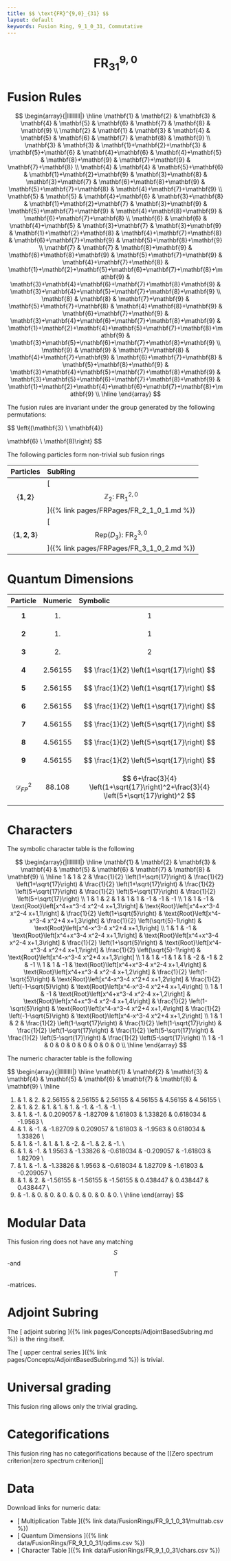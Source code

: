 ```yaml
---
title: $$ \text{FR}^{9,0}_{31} $$
layout: default
keywords: Fusion Ring, 9_1_0_31, Commutative
---
```

# $$ \text{FR}^{9,0}_{31} $$


# Fusion Rules

$$
\begin{array}{|lllllllll|}
\hline
 \mathbf{1} & \mathbf{2} & \mathbf{3} & \mathbf{4} & \mathbf{5} & \mathbf{6} & \mathbf{7} & \mathbf{8} & \mathbf{9} \\
 \mathbf{2} & \mathbf{1} & \mathbf{3} & \mathbf{4} & \mathbf{5} & \mathbf{6} & \mathbf{7} & \mathbf{8} & \mathbf{9} \\
 \mathbf{3} & \mathbf{3} & \mathbf{1}+\mathbf{2}+\mathbf{3} & \mathbf{5}+\mathbf{6} & \mathbf{4}+\mathbf{6} & \mathbf{4}+\mathbf{5} & \mathbf{8}+\mathbf{9} & \mathbf{7}+\mathbf{9} & \mathbf{7}+\mathbf{8} \\
 \mathbf{4} & \mathbf{4} & \mathbf{5}+\mathbf{6} & \mathbf{1}+\mathbf{2}+\mathbf{9} & \mathbf{3}+\mathbf{8} & \mathbf{3}+\mathbf{7} & \mathbf{6}+\mathbf{8}+\mathbf{9} & \mathbf{5}+\mathbf{7}+\mathbf{8} & \mathbf{4}+\mathbf{7}+\mathbf{9} \\
 \mathbf{5} & \mathbf{5} & \mathbf{4}+\mathbf{6} & \mathbf{3}+\mathbf{8} & \mathbf{1}+\mathbf{2}+\mathbf{7} & \mathbf{3}+\mathbf{9} & \mathbf{5}+\mathbf{7}+\mathbf{9} & \mathbf{4}+\mathbf{8}+\mathbf{9} & \mathbf{6}+\mathbf{7}+\mathbf{8} \\
 \mathbf{6} & \mathbf{6} & \mathbf{4}+\mathbf{5} & \mathbf{3}+\mathbf{7} & \mathbf{3}+\mathbf{9} & \mathbf{1}+\mathbf{2}+\mathbf{8} & \mathbf{4}+\mathbf{7}+\mathbf{8} & \mathbf{6}+\mathbf{7}+\mathbf{9} & \mathbf{5}+\mathbf{8}+\mathbf{9} \\
 \mathbf{7} & \mathbf{7} & \mathbf{8}+\mathbf{9} & \mathbf{6}+\mathbf{8}+\mathbf{9} & \mathbf{5}+\mathbf{7}+\mathbf{9} & \mathbf{4}+\mathbf{7}+\mathbf{8} & \mathbf{1}+\mathbf{2}+\mathbf{5}+\mathbf{6}+\mathbf{7}+\mathbf{8}+\mathbf{9} & \mathbf{3}+\mathbf{4}+\mathbf{6}+\mathbf{7}+\mathbf{8}+\mathbf{9} & \mathbf{3}+\mathbf{4}+\mathbf{5}+\mathbf{7}+\mathbf{8}+\mathbf{9} \\
 \mathbf{8} & \mathbf{8} & \mathbf{7}+\mathbf{9} & \mathbf{5}+\mathbf{7}+\mathbf{8} & \mathbf{4}+\mathbf{8}+\mathbf{9} & \mathbf{6}+\mathbf{7}+\mathbf{9} & \mathbf{3}+\mathbf{4}+\mathbf{6}+\mathbf{7}+\mathbf{8}+\mathbf{9} & \mathbf{1}+\mathbf{2}+\mathbf{4}+\mathbf{5}+\mathbf{7}+\mathbf{8}+\mathbf{9} & \mathbf{3}+\mathbf{5}+\mathbf{6}+\mathbf{7}+\mathbf{8}+\mathbf{9} \\
 \mathbf{9} & \mathbf{9} & \mathbf{7}+\mathbf{8} & \mathbf{4}+\mathbf{7}+\mathbf{9} & \mathbf{6}+\mathbf{7}+\mathbf{8} & \mathbf{5}+\mathbf{8}+\mathbf{9} & \mathbf{3}+\mathbf{4}+\mathbf{5}+\mathbf{7}+\mathbf{8}+\mathbf{9} & \mathbf{3}+\mathbf{5}+\mathbf{6}+\mathbf{7}+\mathbf{8}+\mathbf{9} & \mathbf{1}+\mathbf{2}+\mathbf{4}+\mathbf{6}+\mathbf{7}+\mathbf{8}+\mathbf{9} \\
\hline
\end{array}
$$


The fusion rules are invariant under the group generated by the following permutations:

$$ \left\{(\mathbf{3} \ \mathbf{4}}

 \mathbf{6} \ \mathbf{8)\right\} $$


The following particles form non-trivial sub fusion rings

| Particles | SubRing |
| :------ | :------ |
| $$ \{\mathbf{1},\mathbf{2}\} $$ | [ $$ \mathbb{Z}_2:\ \text{FR}^{2,0}_{1} $$ ]({% link pages/FRPages/FR_2_1_0_1.md %}) |
| $$ \{\mathbf{1},\mathbf{2},\mathbf{3}\} $$ | [ $$ \left.\text{Rep(}D_3\right):\ \text{FR}^{3,0}_{2} $$ ]({% link pages/FRPages/FR_3_1_0_2.md %}) |


# Quantum Dimensions

| Particle | Numeric | Symbolic |
| :------ | :------ | :------ |
| $$ \mathbf{1} $$ | $$ 1. $$ | $$ 1 $$ |
| $$ \mathbf{2} $$ | $$ 1. $$ | $$ 1 $$ |
| $$ \mathbf{3} $$ | $$ 2. $$ | $$ 2 $$ |
| $$ \mathbf{4} $$ | $$ 2.56155 $$ | $$ \frac{1}{2} \left(1+\sqrt{17}\right) $$ |
| $$ \mathbf{5} $$ | $$ 2.56155 $$ | $$ \frac{1}{2} \left(1+\sqrt{17}\right) $$ |
| $$ \mathbf{6} $$ | $$ 2.56155 $$ | $$ \frac{1}{2} \left(1+\sqrt{17}\right) $$ |
| $$ \mathbf{7} $$ | $$ 4.56155 $$ | $$ \frac{1}{2} \left(5+\sqrt{17}\right) $$ |
| $$ \mathbf{8} $$ | $$ 4.56155 $$ | $$ \frac{1}{2} \left(5+\sqrt{17}\right) $$ |
| $$ \mathbf{9} $$ | $$ 4.56155 $$ | $$ \frac{1}{2} \left(5+\sqrt{17}\right) $$ |
| $$ \mathcal{D}_{FP}^2 $$ | $$ 88.108 $$ | $$ 6+\frac{3}{4} \left(1+\sqrt{17}\right)^2+\frac{3}{4} \left(5+\sqrt{17}\right)^2 $$ |

# Characters

The symbolic character table is the following

$$
\begin{array}{|lllllllll|}
\hline
 \mathbf{1} & \mathbf{2} & \mathbf{3} & \mathbf{4} & \mathbf{5} & \mathbf{6} & \mathbf{7} & \mathbf{8} & \mathbf{9} \\
\hline
 1 & 1 & 2 & \frac{1}{2} \left(1+\sqrt{17}\right) & \frac{1}{2} \left(1+\sqrt{17}\right) & \frac{1}{2} \left(1+\sqrt{17}\right) & \frac{1}{2} \left(5+\sqrt{17}\right) & \frac{1}{2} \left(5+\sqrt{17}\right) & \frac{1}{2} \left(5+\sqrt{17}\right) \\
 1 & 1 & 2 & 1 & 1 & 1 & -1 & -1 & -1 \\
 1 & 1 & -1 & \text{Root}\left[x^4+x^3-4 x^2-4 x+1,3\right] & \text{Root}\left[x^4+x^3-4 x^2-4 x+1,1\right] & \frac{1}{2} \left(1+\sqrt{5}\right) & \text{Root}\left[x^4-x^3-4 x^2+4 x+1,3\right] & \frac{1}{2} \left(\sqrt{5}-1\right) & \text{Root}\left[x^4-x^3-4 x^2+4 x+1,1\right] \\
 1 & 1 & -1 & \text{Root}\left[x^4+x^3-4 x^2-4 x+1,1\right] & \text{Root}\left[x^4+x^3-4 x^2-4 x+1,3\right] & \frac{1}{2} \left(1+\sqrt{5}\right) & \text{Root}\left[x^4-x^3-4 x^2+4 x+1,1\right] & \frac{1}{2} \left(\sqrt{5}-1\right) & \text{Root}\left[x^4-x^3-4 x^2+4 x+1,3\right] \\
 1 & 1 & -1 & 1 & 1 & -2 & -1 & 2 & -1 \\
 1 & 1 & -1 & \text{Root}\left[x^4+x^3-4 x^2-4 x+1,4\right] & \text{Root}\left[x^4+x^3-4 x^2-4 x+1,2\right] & \frac{1}{2} \left(1-\sqrt{5}\right) & \text{Root}\left[x^4-x^3-4 x^2+4 x+1,2\right] & \frac{1}{2} \left(-1-\sqrt{5}\right) & \text{Root}\left[x^4-x^3-4 x^2+4 x+1,4\right] \\
 1 & 1 & -1 & \text{Root}\left[x^4+x^3-4 x^2-4 x+1,2\right] & \text{Root}\left[x^4+x^3-4 x^2-4 x+1,4\right] & \frac{1}{2} \left(1-\sqrt{5}\right) & \text{Root}\left[x^4-x^3-4 x^2+4 x+1,4\right] & \frac{1}{2} \left(-1-\sqrt{5}\right) & \text{Root}\left[x^4-x^3-4 x^2+4 x+1,2\right] \\
 1 & 1 & 2 & \frac{1}{2} \left(1-\sqrt{17}\right) & \frac{1}{2} \left(1-\sqrt{17}\right) & \frac{1}{2} \left(1-\sqrt{17}\right) & \frac{1}{2} \left(5-\sqrt{17}\right) & \frac{1}{2} \left(5-\sqrt{17}\right) & \frac{1}{2} \left(5-\sqrt{17}\right) \\
 1 & -1 & 0 & 0 & 0 & 0 & 0 & 0 & 0 \\
\hline
\end{array}
$$

The numeric character table is the following

$$
\begin{array}{|lllllllll|}
\hline
 \mathbf{1} & \mathbf{2} & \mathbf{3} & \mathbf{4} & \mathbf{5} & \mathbf{6} & \mathbf{7} & \mathbf{8} & \mathbf{9} \\
\hline
 1. & 1. & 2. & 2.56155 & 2.56155 & 2.56155 & 4.56155 & 4.56155 & 4.56155 \\
 1. & 1. & 2. & 1. & 1. & 1. & -1. & -1. & -1. \\
 1. & 1. & -1. & 0.209057 & -1.82709 & 1.61803 & 1.33826 & 0.618034 & -1.9563 \\
 1. & 1. & -1. & -1.82709 & 0.209057 & 1.61803 & -1.9563 & 0.618034 & 1.33826 \\
 1. & 1. & -1. & 1. & 1. & -2. & -1. & 2. & -1. \\
 1. & 1. & -1. & 1.9563 & -1.33826 & -0.618034 & -0.209057 & -1.61803 & 1.82709 \\
 1. & 1. & -1. & -1.33826 & 1.9563 & -0.618034 & 1.82709 & -1.61803 & -0.209057 \\
 1. & 1. & 2. & -1.56155 & -1.56155 & -1.56155 & 0.438447 & 0.438447 & 0.438447 \\
 1. & -1. & 0. & 0. & 0. & 0. & 0. & 0. & 0. \\
\hline
\end{array}
$$

# Modular Data

This fusion ring does not have any matching $$ S $$-and $$ T $$-matrices.

# Adjoint Subring

The [ adjoint subring ]({% link pages/Concepts/AdjointBasedSubring.md %}) is the ring itself.

The [ upper central series ]({% link pages/Concepts/AdjointBasedSubring.md %}) is trivial.

# Universal grading

This fusion ring allows only the trivial grading.

# Categorifications

This fusion ring has no categorifications because of the [[Zero spectrum criterion|zero spectrum criterion]]

# Data

Download links for numeric data:

* [ Multiplication Table ]({% link data/FusionRings/FR_9_1_0_31/multtab.csv %})
* [ Quantum Dimensions ]({% link data/FusionRings/FR_9_1_0_31/qdims.csv %})
* [ Character Table ]({% link data/FusionRings/FR_9_1_0_31/chars.csv %})